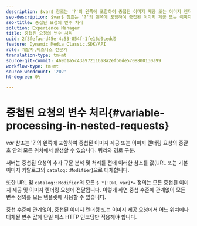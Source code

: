 ```yaml
---
description: $var$ 참조는 '?'의 왼쪽에 포함하여 중첩된 이미지 제공 또는 이미지 렌더링 요청의 중괄호 안의 모든 위치에서 발생할 수 있습니다. 쿼리와 경로 구분.
seo-description: $var$ 참조는 '?'의 왼쪽에 포함하여 중첩된 이미지 제공 또는 이미지 렌더링 요청의 중괄호 안의 모든 위치에서 발생할 수 있습니다. 쿼리와 경로 구분.
seo-title: 중첩된 요청의 변수 처리
solution: Experience Manager
title: 중첩된 요청의 변수 처리
uuid: 2f3fefac-d45e-4c53-854f-1fe16d0cedd9
feature: Dynamic Media Classic,SDK/API
role: 개발자,비즈니스 전문가
translation-type: tm+mt
source-git-commit: 469d1a5c43a972116a8a2efb0de5708800130a99
workflow-type: tm+mt
source-wordcount: '202'
ht-degree: 0%

---
```



# 중첩된 요청의 변수 처리{#variable-processing-in-nested-requests}

$var$ 참조는 &#39;?&#39;의 왼쪽에 포함하여 중첩된 이미지 제공 또는 이미지 렌더링 요청의 중괄호 안의 모든 위치에서 발생할 수 있습니다. 쿼리와 경로 구분.

서버는 중첩된 요청의 추가 구문 분석 및 처리를 전에 이러한 참조를 값(URL 또는 기본 이미지 카탈로그의 `catalog::Modifier`)으로 대체합니다.

또한 URL 및 `catalog::Modifier`의 모든 `$ *[!DNL var]*=` 정의는 모든 중첩된 이미지 제공 및 이미지 렌더링 요청에 전달됩니다. 이렇게 하면 중첩 수준에 관계없이 모든 변수 정의를 모든 템플릿에 사용할 수 있습니다.

중첩 수준에 관계없이, 중첩된 이미지 렌더링 또는 이미지 제공 요청에서 어느 위치에나 대체될 변수 값에 단일 패스 HTTP 인코딩만 적용해야 합니다.
